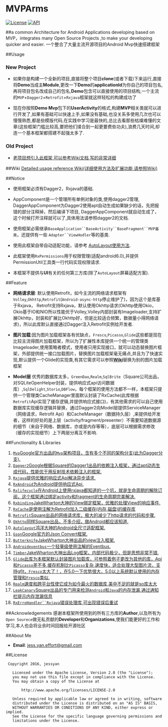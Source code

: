 # MVPArms 
[![License](http://img.shields.io/badge/License-Apache%202.0-blue.svg?style=flat-square)](http://www.apache.org/licenses/LICENSE-2.0)
[![API](https://img.shields.io/badge/API-15%2B-blue.svg?style=flat-square)](https://developer.android.com/about/versions/android-4.0.3.html)

##a common Architecture for Android Applications developing based on MVP，integrates many Open Source Projects ,to make your developing quicker and easier. 
一个整合了大量主流开源项目的Android Mvp快速搭建框架

##Usage
### New Project
* 如果你是构建一个全新的项目,直接将整个项目**clone**(或者下载)下来运行,直接将**Demo**当成主**Module**,更改一下**Demo**的**applicationId**为你自己的项目包名,再将项目包名改成自己的包名,**Demo**包含可以直接使用的项目结构,一个主流的`MVP`+`Dagger2`+`Retrofit`+`Rxjava`框架就这样轻松的构建成功了

* 现在你按照**Demo Mvp**包下的**UserActivity**的格式,构建**MVP**相关类就可以进行开发了,如果有基础可以快速上手,如果没有基础,也没关系多使用几次也可以慢慢熟悉,都是些模版代码,在实践中学习是最快的,总比去看那些枯燥难懂的文章(这些框架门槛比较高,要把他们揉合到一起更要费些功夫),浪费几天时间,却连一个基本框架都搭建不起强太多了.
 
### Old Project
* [老项目想引入此框架,可以参考Wiki文档,写的非常详细](https://github.com/JessYanCoding/MVPArms/wiki)

##Wiki
[Detailed usage reference Wiki(详细使用方法及扩展功能,请参照Wiki)](https://github.com/JessYanCoding/MVPArms/wiki)

<!--##The project used [In Progress]
[Inspired by eyepetizer（灵感来源于开眼视频,开发中...）](https://github.com/JessYanCoding/WideEyes) -->


##Notice

* 使用框架必须有Dagger2，Rxjava的基础.

* AppComponent是一个管理所有单例对象的类,使用dagger2管理, DaggerAppComponent为Dagger2使用apt自动生成如果缺少的话，先把报错的部分注释掉，然后编译下项目, DaggerAppComponent就自动生成了，这个时候打开注释就可以了,具体用法请参照dagger2的文档.

* 使用框架必需继承`BaseApplication``BaseActivity``BaseFragment``MVP基类`，还提供有一些 `Adapter``ViewHodler`等的基类.

* 使用此框架自带自动适配功能，请参考 [AutoLayout使用方法](https://github.com/hongyangAndroid/AndroidAutoLayout).

* 此框架使用`RxPermissions`用于权限管理(适配android6.0),并提供PermissionUtil工具类一行代码实现权限请求. 

* 本框架不提供与**UI**有关的任何第三方库(除了`AutoLayout`屏幕适配方案).


##Feature

* **网络请求层**: 默认使用Retrofit，如今主流的网络请求框架有`Volley`,`Okhttp`,`Retrofit`(`Android-async-http`停止维护了)，因为这个是库基于Rxjava， Retrofit支持Rxjava，默认使用Okhttp请求(Okhttp使用Okio，Okio基于IO和NIO所以性能优于Volley,Volley内部封装有Imageloader,支持扩展Okhttp，封装和扩展比Okhttp好，但是比较适合频繁，数据量小得网络请求)，所以此库默认直接通过Dagger注入Retrofit实例给开发者.

* **图片加载**:因为图片加载框架各有优缺点，`Fresco`,`Picasso`,`Glide`这些都是现在比较主流得图片加载框架，所以为了扩展性本库提供一个统一的管理类Imageloader,使用策略者模式，使用者只用实现接口，就可以动态替换图片框架，外部提供统一接口加载图片，替换图片加载框架毫无痛点,并且为了快速实现,默认提供一个Glide的实现类,有其它需求可以参照[**Wiki**](https://github.com/JessYanCoding/MVPArms/wiki)替换为别的图片加载框架

* **Model层** 优秀的数据库太多，`GreenDao`,`Realm`,`SqlBrite`（Square公司出品，对SQLiteOpenHelper封装，提供响应式api访问数据库）,`SqlDelight`,`Storio`,`DBFlow`，每个框架的使用方法都不一样，本框架只提供一个管理类CacheManager里面默认封装了RxCache(此库根据`Retrofit`Api实现了缓存逻辑,并提供响应式接口)，有其他需求的可以自己使用数据库实现缓存逻辑并替换，通过Dagger2向Model层提供ServiceManager（网络请求，Retrofit Api）和CacheManager（数据持久层）,来提供给开发者，这样的好处的是上层（activity/fragment/presenter）不需要知道数据源的细节（来自于网络、数据库，亦或是内存等等），底层可以根据需求修改（缓存的实现细节）上下两层分离互不影响.

##Functionality & Libraries
1. [`Mvp`Google官方出品的`Mvp`架构项目，含有多个不同的架构分支(此为Dagger分支).](https://github.com/googlesamples/android-architecture/tree/todo-mvp-dagger/)
2. [`Dagger2`Google根据Square的Dagger1出品的依赖注入框架，通过apt动态生成代码，性能优于用反射技术依赖注入的框架.](https://github.com/google/dagger)
3. [`Rxjava`提供优雅的响应式Api解决异步请求.](https://github.com/ReactiveX/RxJava)
4. [`RxAndroid`为Android提供响应式Api.](https://github.com/ReactiveX/RxAndroid)
5. [`Rxlifecycle`在Android上使用rxjava都知道的一个坑，就是生命周期的解除订阅，这个框架通过绑定activity和fragment的生命周期完美解决.](https://github.com/trello/RxLifecycle)
6. [`Rxbinding`JakeWharton大神的View绑定框架，优雅的处理View的响应事件.](https://github.com/JakeWharton/RxBinding)
7. [`RxCache`是使用注解为Retrofit加入二级缓存(内存,磁盘)的缓存库](https://github.com/VictorAlbertos/RxCache)
8. [`Retrofit`Square出品的网络请求库，极大的减少了http请求的代码和步骤.](https://github.com/square/retrofit)
9. [`Okhttp`同样Square出品，不多介绍，做Android都应该知道.](https://github.com/square/okhttp)
10. [`Autolayout`鸿洋大神的Android全尺寸适配框架.](https://github.com/hongyangAndroid/AndroidAutoLayout)
11. [`Gson`Google官方的Json Convert框架.](https://github.com/google/gson)
12. [`Butterknife`JakeWharton大神出品的view注入框架.](https://github.com/JakeWharton/butterknife)
13. [`Androideventbus`一个轻量级使用注解的Eventbus.](https://github.com/hehonghui/AndroidEventBus)
14. [`Timber`JakeWharton大神出品Log框架，内部代码极少，但是思想非常不错.](https://github.com/JakeWharton/timber)
15. [`Glide`此库为本框架默认封装图片加载库，可参照着例子更改为其他的库，Api和`Picasso`差不多,缓存机制比`Picasso`复杂,速度快，适合处理大型图片流，支持gfit，`Fresco`太大了！，在5.0一下优势很大，5.0以上系统默认使用的内存管理和`Fresco`类似.](https://github.com/bumptech/glide)
16. [`Realm`速度和跨平台性使它成为如今最火的数据库,美中不足的就是so库太大](https://realm.io/docs/java/latest/#getting-started)
17. [`LeakCanary`Square出品的专门用来检测`Android`和`Java`的内存泄漏,通过通知栏提示内存泄漏信息](https://github.com/square/leakcanary)
18. [`RxErroHandler``Rxjava`错误处理库,可出现错误后重试](https://github.com/JessYanCoding/RxErrorHandler)
 
##Acknowledgements 
感谢本框架所使用到的所有三方库的**Author**,以及所有为`Open Sourece`做无私贡献的**Developer**和**Organizations**,使我们能更好的工作和学习,本人也会将业余时间回报给开源社区


##About Me
* **Email**: jess.yan.effort@gmail.com  

##License
``` 
 Copyright 2016, jessyan       
  
   Licensed under the Apache License, Version 2.0 (the "License");
   you may not use this file except in compliance with the License.
   You may obtain a copy of the License at 
 
       http://www.apache.org/licenses/LICENSE-2.0 

   Unless required by applicable law or agreed to in writing, software
   distributed under the License is distributed on an "AS IS" BASIS,
   WITHOUT WARRANTIES OR CONDITIONS OF ANY KIND, either express or implied.
   See the License for the specific language governing permissions and
   limitations under the License.
```
